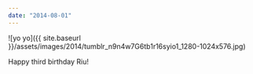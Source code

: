 ```yaml
---
date: "2014-08-01"
---
```


![yo yo]({{ site.baseurl }}/assets/images/2014/tumblr_n9n4w7G6tb1r16syio1_1280-1024x576.jpg)

Happy third birthday Riu!

